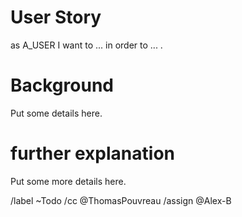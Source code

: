 # User Story

as A_USER I want to  ... in order to ... .

# Background

Put some details here. 

# further explanation

Put some more details here. 

/label ~Todo
/cc @ThomasPouvreau
/assign @Alex-B
